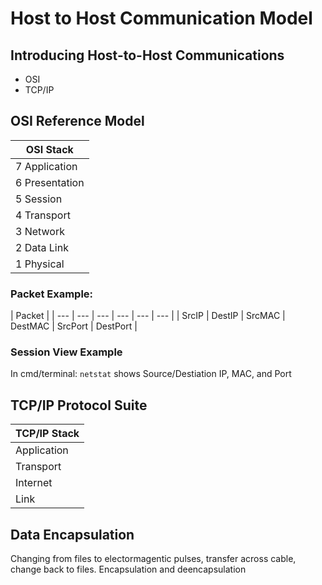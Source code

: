 # Host to Host Communication Model

## Introducing Host-to-Host Communications
  * OSI
  * TCP/IP

## OSI Reference Model
| OSI Stack |
| -------------- |
| 7 Application |
| 6 Presentation |
| 5 Session |
| 4 Transport |
| 3 Network |
| 2 Data Link |
| 1 Physical |

### Packet Example:
| Packet |
| --- | --- | --- | --- | --- | --- |
| SrcIP | DestIP | SrcMAC | DestMAC | SrcPort | DestPort |

### Session View Example
In cmd/terminal: `netstat` shows Source/Destiation IP, MAC, and Port

## TCP/IP Protocol Suite
| TCP/IP Stack |
| ------------ |
| Application |
| Transport |
| Internet |
| Link |

## Data Encapsulation
Changing from files to electormagentic pulses, transfer across cable, change back to files.
Encapsulation and deencapsulation

